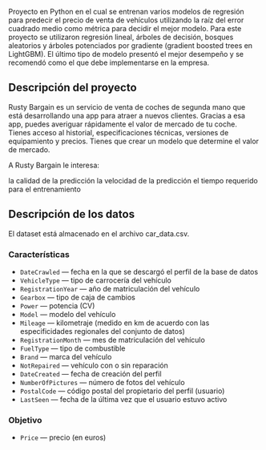 Proyecto en Python en el cual se entrenan varios modelos de regresión para predecir el precio de venta de vehículos utilizando la raíz del error cuadrado medio como métrica para decidir el mejor modelo. Para este proyecto se utilizaron regresión lineal, árboles de decisión, bosques aleatorios y árboles potenciados por gradiente (gradient boosted trees en LightGBM). El último tipo de modelo presentó el mejor desempeño y se recomendó como el que debe implementarse en la empresa.

## Descripción del proyecto
Rusty Bargain es un servicio de venta de coches de segunda mano que está desarrollando una app para atraer a nuevos clientes. Gracias a esa app, puedes averiguar rápidamente el valor de mercado de tu coche. Tienes acceso al historial, especificaciones técnicas, versiones de equipamiento y precios. Tienes que crear un modelo que determine el valor de mercado.

A Rusty Bargain le interesa:

la calidad de la predicción
la velocidad de la predicción
el tiempo requerido para el entrenamiento

## Descripción de los datos
El dataset está almacenado en el archivo car_data.csv.

### Características

- `DateCrawled` — fecha en la que se descargó el perfil de la base de datos
- `VehicleType` — tipo de carrocería del vehículo
- `RegistrationYear` — año de matriculación del vehículo
- `Gearbox` — tipo de caja de cambios
- `Power` — potencia (CV)
- `Model` — modelo del vehículo
- `Mileage` — kilometraje (medido en km de acuerdo con las especificidades regionales del conjunto de datos)
- `RegistrationMonth` — mes de matriculación del vehículo
- `FuelType` — tipo de combustible
- `Brand` — marca del vehículo
- `NotRepaired` — vehículo con o sin reparación
- `DateCreated` — fecha de creación del perfil
- `NumberOfPictures` — número de fotos del vehículo
- `PostalCode` — código postal del propietario del perfil (usuario)
- `LastSeen` — fecha de la última vez que el usuario estuvo activo

### Objetivo

- `Price` — precio (en euros)

